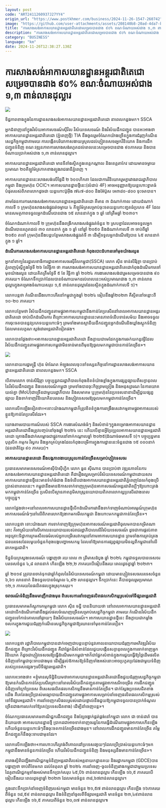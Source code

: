 ```yaml
---
layout: post
code: "ART2411260937J27YY4"
origin_url: "https://www.postkhmer.com/business/2024-11-26-1547-260742"
image: "https://github.com/user-attachments/assets/208140b8-20ad-4da7-b9aa-178ebcdf7e5e"
title: "ការ​សាងសង់​អាកាសយានដ្ឋាន​អន្តរជាតិ​តេជោ​សម្រេច​បាន​ជាង ៩០% ខណៈ​ចំណាយ​អស់​ជាង ១,៣ ពាន់​លាន​ដុល្លារ"
description: "​​ការ​សាងសង់​អាកាសយានដ្ឋាន​អន្តរជាតិ​តេជោ​សម្រេច​បាន​ជាង ៩០% ខណៈ​ចំណាយ​អស់​ជាង ១,៣ ពាន់​លាន​ដុល្លារ​"
category: "BUSINESS"
language: "km"
date: 2024-11-26T12:38:27.130Z
---
```


# ការ​សាងសង់​អាកាសយានដ្ឋាន​អន្តរជាតិ​តេជោ​សម្រេច​បាន​ជាង ៩០% ខណៈ​ចំណាយ​អស់​ជាង ១,៣ ពាន់​លាន​ដុល្លារ

![](https://github.com/user-attachments/assets/b7e651a4-128f-4cab-9cc5-bbe7cee3a812)

ទិដ្ឋភាព​ខាង​ក្នុងនៃ​ការដ្ឋាន​​សាងសង់អាកាស​យានដ្ឋាន​អន្តរជាតិ​តេជោ នា​ពេល​កន្លង​មក។ SSCA

អ្នក​ជំនាញ​នៅ​ក្នុង​វិស័យ​អាកាសចរណ៍​ស៊ីវិល វិស័យ​ទេសចរណ៍ និង​វិស័យ​ដឹក​ជញ្ជូន បាន​អះអាង​ថា អាកាស​យានដ្ឋាន​អន្តរជាតិ​តេជោ ​(ភ្នំពេញថ្មី) TIA នឹង​ចូលរួម​ចំណែក​យ៉ាង​ច្រើន​ក្នុង​ការ​ជំរុញ​កំណើន​សេដ្ឋកិច្ច​កម្ពុជា​តាម​រយៈ​ការ​បង្កើត​បរិយាកាស​ងាយ​ស្រួល​ដល់​ភ្ញៀវ​ទេសចរ ​អ្នក​វិនិយោគ​ និង​ការ​ដឹក​ជញ្ជូន​ទំនិញ ខណៈ​វឌ្ឍនភាព​ការ​សាងសង់​រហូត​ដល់​ពេល​នេះ​សម្រេច​បាន​ជាង ៩០​ ភាគរយ និង​បាន​ចំណាយ​ប្រាក់​អស់​ជាង ១,៣​ ពាន់​លាន​ដុល្លារ។

អាកាសយានដ្ឋាន​អន្តរជាតិ​តេជោ មាន​ទីតាំង​ស្ថិត​ក្នុង​ខេត្ត​កណ្តាល និង​ខេត្ត​តាកែវ ដោយ​មាន​ចម្ងាយ​ប្រមាណ​ ២០​គីឡូម៉ែត្រ​ភាគ​ខាងត្បូង​រាជធានី​ភ្នំពេញ ។

អាកាស​យានដ្ឋាន​នេះ​សាងសង់​លើ​ផ្ទៃដី​ ២ ៦០០​ហិ​កតា ដែល​ជា​ការ​វិនិយោគ​រួម​គ្នា​រវាង​រាជរដ្ឋាភិបាល​កម្ពុជា និង​ក្រុមហ៊ុន OCIC។ អាកាស​យានដ្ឋាន​ថ្មី​នេះ​(​លំដាប់ 4F) ​អាច​អនុញ្ញាត​ឱ្យ​យន្តហោះ​ខ្នាត​ធំ​បំផុត​របស់​ពិភពលោក​ដូច​ជា យន្តហោះ​ប៊ូ​អ៊ី​ង ៧៤៧-៨០០ និង​អ៊ែ​ប៊ូ​ស អេ​៣៨០-៨០០ ចុះ​ចត​បាន។

តាម​ផែនការ​ការ​សាងសង់​អាកាស​យានដ្ឋាន​អន្តរជាតិ​តេជោ គឺ​មាន ៣ ដំណាក់​កាល ដោយ​ដំណាក់​កាល​ទី ១ ក្រុមហ៊ុន​សាង​សង់​ផ្លូវ​រត់​ចម្ងាយ ៤ គីឡូម៉ែត្រ​សម្រាប់​ចុះចត​យន្តហោះ​ខា្នតធំ​ប្រភេទ 4F ដែល​មាន​សមត្ថភាព​ទទួល​អ្នក​ដំណើរ​បាន​ជាង ១៥ លាន​នាក់​ក្នុង ១ ឆ្នាំ នៅ​ត្រឹម​ឆ្នាំ ២០៣០។

ចំណែក​ដំណាក់កាល​ទី ២ ក្រុមហ៊ុន​នឹង​ពង្រីក​សាងសង់​ផ្លូវ​រត់​ចំនួន ២ ស្រប​គ្នា​ដែល​អាច​ទទួល​អ្នក​ដំណើរ​បាន​រហូត​ដល់ ៣០ លាន​នាក់ ក្នុង ១ ឆ្នាំ នៅ​ឆ្នាំ ២០៥០ និង​ដំណាក់កាល​ទី ៣ ចាប់​ពី​ឆ្នាំ ២០៥០ តទៅ ក្រុមហ៊ុន​នឹង​បន្ត​បន្ថែម​សាងសង់​ផ្លូវ​រត់ទី ៣ ដើម្បី​ទទួល​អ្នក​ដំណើរ​ឱ្យ​បាន ៤៥ លាន​នាក់​ក្នុង ១ ឆ្នាំ។

**ដំណើរការ​សាងសង់​អាកាស​យានដ្ឋាន​អន្តរជាតិ​តេជោ កំពុង​បោះជំហាន​ទៅមុខ​យ៉ាង​រលូន**

អ្នក​នាំ​ពាក្យ​នៃ​រដ្ឋលេខាធិការ​ដ្ឋាន​អាកាសចរ​ស៊ីវិល​កម្ពុជា​(SSCA) លោក ស៊ីន ចាន់សិរីវុត្ថា បាន​ប្រាប់​ភ្នំពេញប៉ុស្តិ៍​ក្នុង​ថ្ងៃទី ២៦ ខែ​វិច្ឆិកា ថា ការ​សាងសង់​អាកាស​យានដ្ឋាន​អន្តរជាតិ​តេជោ​ កំពុង​ដំណើរការ​ទៅ​មុខ​យ៉ាង​រលូន ដោយ​គិត​ត្រឹម​ថ្ងៃ​ទី ៥ ខែ វិច្ឆិកា ឆ្នាំ ២០២៤ ការងារ​សាងសង់​ជារួម​សម្រេច​បាន​ជាង ៩០ ភាគរយ។ ចំណែក​ទឹក​ប្រាក់​ដែល​បាន​ចំណាយ​មក​ដល់​ពេល​​នេះ​អស់​ប្រមាណ​ជាង ១,៣ ពាន់​លាន​ដុល្លារ​ក្នុង​គម្រោង​ចំណាយ​សរុប ១,៥ ពាន់​លាន​ដុល្លារ​ដែល​ស្ថិត​ក្នុង​ដំណាក់​កាល​ទី ១)។

លោក​បន្ត​ថា កំណើន​ជើង​ហោះហើរ​នៅ​កម្ពុជា​ក្នុង​ឆ្នាំ ​២០២៤ ធៀប​នឹង​ឆ្នាំ​២០២៣ គឺ​ស្ថិត​នៅ​ចន្លោះ​ពី ១០-២០​ ភាគ​រយ។

លោក​បន្ថែម​ថា វិស័យ​ដឹក​ជញ្ជូន​តាម​ផ្លូវ​អាកាស​កម្ពុជា​នឹង​កាន់​តែ​ប្រសើរ​នៅ​ពេល​អាកាស​យានដ្ឋាន​អន្តរ​ជាតិ​តេជោ ចាប់​បើក​ដំណើរការ ពីព្រោះ​អាកាស​យានដ្ឋាន​នេះ​មាន​ភាព​ទំនើប​ទាន់​សម័យ និង​អាច​ទទួល​ការ​ចុះ​ចត​បាន​នូវ​ប្រភេទ​យន្តហោះ​ធំៗ​ ព្រម​ទាំង​មាន​ស្ថានីយ​ដឹកជញ្ជូន​អ្នក​ដំណើរ​ និង​ឃ្លាំង​ស្តុក​ទំនិញ​ដែល​មាន​លក្ខណៈ​ស្តង់ដារ​អន្តរ​ជាតិ​ទៀតផង។​

លោក​បាន​ថ្លែង​ថា៖​«​អាកាស​យានដ្ឋាន​អន្តរជាតិ​តេជោ នឹង​ក្លាយ​ជា​មេដែក​ក្នុង​ការ​ឆក់​យក​នូវ​អ្វី​ដែល​វិស័យ​ដឹក​ជញ្ជូន​តាម​ផ្លូវ​អាកាស​កម្ពុជា​មិន​ទាន់​មាន​ពី​មុន​ឱ្យ​ចូល​មក​កម្ពុជា​បាន​កាន់​តែ​ច្រើន»។

![](https://github.com/user-attachments/assets/d6e26c0c-3846-4a84-92d9-692187c86a68)

លោកនាយករដ្ឋមន្ត្រី ហ៊ុន ម៉ាណែត អំឡុង​ពេល​ចុះ​ទៅ​ទស្សនកិច្ច​នៅការដ្ឋានសាងសង់អាកាស​យានដ្ឋាន​អន្តរជាតិ​តេជោ នា​ពេល​កន្លង​មក។ SSCA

បើ​តាម​លោក ចាន់សិរីវុត្ថា បច្ចុប្បន្ន​រាជរដ្ឋាភិបាល​កំពុង​ខិត​ខំ​យ៉ាង​ខ្លាំង​ក្នុង​ការ​ផ្សព្វផ្សាយ​ពី​សក្តានុពល​នៃ​វិស័យ​ដឹក​ជញ្ជូន និង​ទេសចរណ៍​កម្ពុជា ព្រម​ទាំង​បាន​ចុះ​កិច្ច​ព្រម​ព្រៀង និង​អនុស្សារណៈ​នៃ​ការ​យោគយល់​គ្នា (MoU)​ ជា​ច្រើន​ជា​មួយ​រដ្ឋាភិបាល និង​សមាគម ឬ​ក្រុមហ៊ុន​នៃ​ប្រទេស​នានា​ដើម្បី​ជួយ​ផ្សព្វ​ផ្សាយ និង​ទាក់​ទាញ​វិនិយោគិន​បរទេស និង​ភ្ញៀវ​ទេសចរ​ឱ្យ​ចូល​មក​កម្ពុជា​កាន់​តែ​ច្រើន។

លោក​លើក​ឡើង​ទៀត​ថា៖​«​ទោះ​យ៉ាង​ណា​កម្ពុជា​ក៏​ត្រូវ​ខិតខំ​ក្នុង​ការ​ពង្រឹង​សេវាកម្ម​តាម​ផ្លូវ​អាកាស​របស់​ខ្លួន​ឱ្យ​កាន់​តែ​ប្រសើរ​ដែរ»។

យោង​តាម​របាយការណ៍​របស់ SSCA ការងារ​សំណង់​ធំៗ និង​សំខាន់ៗ​ក្នុង​គម្រោង​អាកាស​យានដ្ឋាន​អន្តរជាតិ​តេជោ​នឹង​ត្រូវ​​បញ្ចប់​នៅ​ចុង​ឆ្នាំ ២០២៤ នេះ ហើយ​បើ​គ្មាន​អ្វី​ប្រែប្រួល​អាកាស​យានដ្ឋាន​អន្តរជាតិ​តេជោ គ្រោង​នឹង​ដាក់​សម្ពោធ​ជាផ្លូវការ​នៅ​ពាក់​កណ្តាល​ឆ្នាំ ២០២៥​(ដំណាច់​ឆមាសទី ១)។​ បច្ចុប្បន្ន​មាន​បុគ្គលិក កម្មករ វិស្វករ និង​អ្នក​គ្រប់គ្រង​ដែល​កំពុង​បម្រើ​ការក្នុង​ការដ្ឋាន​នេះ​ចំនួន​ជាង ១៥ ០០០នាក់ (ជនជាតិ​ខ្មែរ ៩០ ភាគរយ)។

**អាកាស​យានដ្ឋាន​តេជោ នឹង​បង្ក​ភាពងាយ​ស្រួល​កាន់​តែ​ច្រើន​សម្រាប់​ភ្ញៀវ​ទេសចរ​**

ប្រធាន​សមាគម​ទេសចរណ៍​អាស៊ី​ប៉ាស៊ីហ្វិក លោក ធួន ស៊ីណាន បាន​ប្រាប់​ថា វឌ្ឍនភាព​នៃ​ការ​សាងសង់​អាកាស​យានដ្ឋាន​អន្តរជាតិ​តេជោ គឺ​ជា​រឿង​ល្អ​សម្រាប់​វិស័យ​ទេសចរណ៍​កម្ពុជា​ ដោយសារ​អាកាស​យានដ្ឋាន​ថ្មី​នេះ​មាន​ទំហំ​ធំ​ជាង និង​ទំនើប​ជាង​អាកាស​យានដ្ឋាន​អន្តរជាតិ​ភ្នំពេញ​ដែល​កំពុង​ប្រើ​ប្រាស់​នា​ពេល​នេះ​។ កម្ពុជា​នឹង​មាន​ឱកាស​ទាក់​ទាញ​ក្រុមហ៊ុន​អាកាសចរណ៍​អន្តរជាតិ​ល្បីៗ​ឱ្យ​ហោះ​ត្រង់​មក​កម្ពុជា​កាន់​តែ​ច្រើន ប្រសិន​បើ​ស្ថាន​ភាព​ភូមិសាស្រ្ត​នយោបាយ​ពិភពលោក​ល្អ​ប្រសើរ​ជាង​ពេល​បច្ចុប្បន្ន។

លោក​ថ្លែង​ថា៖​«​នៅ​ពេល​អាកាស​យានដ្ឋាន​ថ្មី​បើក​ដំណើរការ​វា​នឹង​ទាក់​ទាញ​ចំណាប់​អារម្មណ៍​ក្រុមហ៊ុន​អាកាសចរណ៍​ធំៗ​នៅ​លើ​ពិភពលោក​ឱ្យ​ងាក​មក​មើល​កម្ពុជា និង​ហោះ​មក​កម្ពុជា​កាន់​តែ​ច្រើន»។

លោក​បន្ត​ថា ទោះ​យ៉ាង​ណា ការ​ទាក់​ទាញ​ឱ្យ​ក្រុមហ៊ុន​អាកាសចរណ៍​អន្តរជាតិ​ចូល​មក​បាន​កម្រិត​ណា​នោះ ក៏​អាស្រ័យ​ទៅ​លើ​គោល​នយោបាយ​របស់​រាជ​រដ្ឋាភិបាល​លើ​វិស័យ​ទេសចរណ៍ ដូច​ជា​ការ​ផ្តល់​ភាព​អនុគ្រោះ​ទិដ្ឋាការ ​ក្រមសីលធម៌​របស់​អ្នក​បម្រើ​សេវាកម្ម​នៅ​តាម​អាកាស​យានដ្ឋាន ព្រម​ទាំង​ការ​គ្រប់​គ្រង​ជនបរទេស​ដែល​មួយ​ចំនួន​កំពុង​បង្ក​បញ្ហា​អសកម្ម ដែល​នាំ​ឱ្យ​មាន​ការ​ផ្សព្វផ្សាយ​មិន​ល្អ​ពី​កម្ពុជា​នៅ​លើ​ឆាក​អន្តរជាតិ។

ទិន្នន័យ​ក្រសួង​ទេសចរណ៍ បង្ហាញ​ថា រយៈពេល ៣ ត្រីមាស​ដំបូង​ ឆ្នាំ ២០២៤ កម្ពុជា​ទទួល​បាន​ទេសចរ​បរទេស​ចំនួន ៤,៨ លាន​នាក់ កើន​ឡើង ២២,២ ភាគរយ​បើ​ធៀប​នឹង​រយៈពេល​ដូចគ្នា​ឆ្នាំ ២០២៣។

ឆ្នាំ ២០១៩ ត្រូវ​បាន​ចាត់​ទុក​ជា​ឆ្នាំ​កំពូល​នៃ​វិស័យ​ទេសចរណ៍​កម្ពុជា ដោយ​មាន​ភ្ញៀវ​ទេសចរ​បរទេស​ចំនួន ៦,៦១ លាន​នាក់ និង​ទទួល​បាន​ចំណូល ៤,៩២ លាន​ដុល្លារ។ ទឹក​ប្រាក់​នេះ គឺ​បាន​ចូល​រួម​ប្រមាណ ១២,១ ភាគរយ​នៃ​ផលិតផល​ក្នុង​ស្រុក​សរុប។

**ចរាចរណ៍​ទំនិញ​នឹង​មមាញឹក​ជាង​មុន ពិសេស​ការ​នាំ​ចេញ​ផលិតផល​កសិកម្ម​ស្រស់​ទៅ​ទីផ្សារ​អន្តរជាតិ​**

ប្រធាន​សមាគម​ភ័ស្តុភារកម្ម​កម្ពុជា លោក ស៊ិន ចន្ធី បាន​និយាយ​ថា នៅ​ពេល​អាកាស​យានដ្ឋាន​អន្តរជាតិ​តេជោ​បើក​ដំណើរការ​វា​នឹង​ផ្តល់​ផល​ចំណេញ​ច្រើន​សម្រាប់​សេដ្ឋកិច្ច​កម្ពុជា តាម​រយៈ​កំណើន​វិស័យ​ដឹក​ជញ្ជូន​ទៅ​កាន់​គោលដៅ​ឆ្ងាយ​ៗ និង​វិស័យ​ទេសចរណ៍​។ អាកាស​យានដ្ឋាន​ថ្មី​នេះ នឹង​ក្លាយ​ជា​កម្លាំង​ចលករ​ក្នុង​ការ​ជួយ​ជំរុញ​កំណើន​សេដ្ឋកិច្ច​កម្ពុជា​ឱ្យ​ឈាន​ទៅ​មុខ​កាន់​តែ​លឿន។

![](https://pppkhmer.sgp1.cdn.digitaloceanspaces.com/image/main/202411/26_11_2024_3_4_.jpg)

លោក​បន្ត​ថា រដ្ឋាភិបាល​កម្ពុជា​បាន​ដាក់​ចេញ​ជា​បន្ត​បន្ទាប់​នូវ​គោល​នយោបាយ​ជំរុញ​ការ​អភិវឌ្ឍ​វិស័យ​ដឹក​ជញ្ជូន ពី​ព្រោះ​វិស័យ​ដឹក​ជញ្ជូន​ គឺ​ជា​ផ្នែក​ដ៏​សំខាន់​ដែល​ជួយ​បង្កើន​សក្តានុពល​ក្នុង​ការ​ទាក់​ទាញ​អ្នក​វិនិយោគ ក៏​ដូច​ជា​ភ្ញៀវ​ទេសចរ​ឱ្យ​ធ្វើ​ដំណើរ​មកកម្ពុជា។ ​វា​ក៏​ជា​ផ្នែក​សំខាន់​ក្នុង​ការ​ជួយ​ធ្វើ​ឱ្យ​ថ្លៃ​ដើម​ផលិត​ទំនិញ​នៅ​កម្ពុជា​ចុះ​ទាប​ជាង​មុន ដើម្បី​ផ្តល់​ឱកាស​ឱ្យ​ទំនិញ​ទាំង​អស់​នោះ​អាច​ប្រកួត​ប្រជែង​ជាមួយ​ទំនិញ​របស់​ប្រទេស​ផ្សេងៗ​លើ​ទីផ្សារ​អន្តរជាតិ។

លោក​អះអាង​ថា៖ ​«​ខ្ញុំ​មាន​សុទិដ្ឋិនិយម​ថា ​អាកាស​យានដ្ឋាន​អន្តរជាតិ​តេជោ​នឹង​ជួយ​ជំរុញ​សេដ្ឋកិច្ច​កម្ពុជា​ឱ្យ​មាន​កំណើន​កាន់​តែ​ប្រសើរ​ ព្រោះ​នៅ​ពេល​វិស័យ​ដឹក​ជញ្ជូន​តាម​ផ្លូវ​អាកាស​រីក​ចម្រើន ​ការ​ដឹក​ជញ្ជូន​ទំនិញ​ទៅ​ក្រៅ​ប្រទេស ពិសេស​ផលិត​ផល​កសិកម្ម​នឹង​មាន​កាន់​តែ​ច្រើន​។ ជាក់​ស្តែង​ប្រទេស​ជិតខាង​យើង គឺ​គេ​តែង​ប្រើ​ប្រាស់​មធ្យោបាយ​ដឹក​ជញ្ជូន​តាម​ផ្លូវ​អាកាស​សម្រាប់​នាំ​ចេញ​ផលិតផល​កសិកម្ម​ស្រស់​ ទៅ​ទីផ្សារ​អន្តរជាតិ។ ការ​នាំ​ចេញ​កសិផល​ស្រស់​ដោយ​ផ្ទាល់ ​នឹង​ជួយ​ឱ្យ​កម្ពុជា​ទទួល​បាន​ប្រាក់​ចំណូល​ច្រើន​ជាង​ការ​លក់​ទៅ​ឱ្យ​គេ​(ប្រទេស​ជិតខាង​) ដើម្បី​នាំ​ចេញ​បន្ត»។

ចំណែក​ប្រធាន​សមាគម​ពាណិជ្ជករ​ដឹក​ជញ្ជូន និង​ខ្សែចង្វាក់​ផ្គត់ផ្គង់​នៅ​កម្ពុជា លោក ជា ចាន់ដារ៉ា បាន​និយាយ​ថា អាកាសយាន​ដ្ឋាន​ថ្មី ប្រាកដ​ជា​អាច​ទាក់​ទាញ​ចរន្ត​នៃ​ការ​ធ្វើ​ដំណើរ​តាម​ផ្លូវ​អាកាស​កើន​ឡើង​ ហើយ​ចំនួន​យន្តហោះធំៗ​នឹង​ចុះ​ចត​កាន់​តែ​ច្រើន​ជាង​មុន។ នៅ​ពេល​ការ​ដឹក​ជញ្ជូន​មាន​កាន់​តែ​ច្រើន តម្លៃ​ដឹក​ជញ្ជូន​ក៏​នឹង​ចុះ​ទាប​ជា​មុន​ដែរ។

លោក​លើក​ឡើង​ថា៖​«​ការ​ហោះហើរ​ត្រង់​ពី​គោលដៅ​ប្រទេស​ឆា្ងយៗ​ដែល​ប្រើ​ប្រាស់​យន្តហោះ​ធំៗ​មក​កម្ពុជា​នឹង​មាន​ចំនួន​កាន់​តែ​ច្រើន ហើយ​វិស័យ​ដឹកជញ្ជូន​ទំនិញ និង​មនុស្ស​នឹង​មាន​កាន់​តែ​ច្រើន»​។

តារាង​ស្ថិតិ​ជញ្ជីង​ពាណិជ្ជកម្ម​ទំនិញ​អន្តរជាតិ​របស់​អគ្គ​នាយក​ដ្ឋាន​គយ និង​រដ្ឋាករ​កម្ពុជា (GDCE)​ បាន​បង្ហាញ​ថា ចាប់​ពី​ខែ​មករា ដល់​ខែ​តុលា ឆ្នាំ​ ២០២៤ ការ​នាំចេញ​-​ចូល​ទំនិញ​រវាង​កម្ពុជា​ជាមួយ​​ប្រទេស​ដៃគូ​ពាណិជ្ជកម្ម​ទាំង​អស់​មាន​ទឹក​ប្រាក់​សរុប ៤៥,0៦ ពាន់​លាន​ដុល្លារ កើន​ឡើង ១៦,៥​ ភាគរយ​បើ​ធៀប​នឹង​រយៈពេល​ដូចគ្នា​ឆ្នាំ​ ២០២៣ ដែល​មាន​ចំនួន ៣៨,៦៧​ ពាន់​លាន​ដុល្លារ។

​ក្នុង​នោះ​ទឹក​ប្រាក់​នាំ​ចេញ​ទំនិញ​របស់​កម្ពុជា មាន​ចំនួន​ ២១,៥៧​ ពាន់​លាន​ដុល្លារ កើន​ឡើង ១៦ ​ភាគរយ​ពី​ចំនួន​ ១៨,៥៩​ ពាន់​លាន​ដុល្លារ និង​ទំនិញ​នាំចូល​ពី​ទីផ្សារ​អន្តរជាតិ ​មាន​ចំនួន​ ២៣,៤៩ ​ពាន់​លាន​ដុល្លារ កើន​ឡើង ១៦,៥ ​ភាគរយ​ពី​ចំនួន​ ២០,០៧ ពាន់​លាន​ដុល្លារ​៕